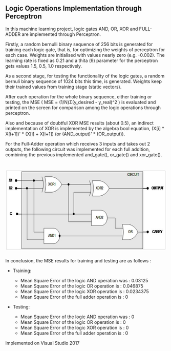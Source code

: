 ## Logic Operations Implementation through Perceptron

In this machine learning project, logic gates AND, OR, XOR and FULL-ADDER are implemented through Perceptron.

Firstly, a random bernulli binary sequence of 256 bits is generated for training each logic gate, that is, for optimizing the weights of perceptron for each case. Weights are initialised with values nearly zero (e.g. -0.002). The learning rate is fixed as 0.21 and a thita (θ) parameter for the perceptron gets values 1.5, 0.5, 1.0 respectively.

As a second stage, for testing the functionality of the logic gates, a random bernuli binary sequence of 1024 bits this time, is generated. Weights keep their trained values from training stage (static vectors). 

After each operation for the whole binary sequence, either training or testing, the MSE ( MSE = (1/Ν)Σ(y_desired - y_real)^2 ) is evaluated and printed on the screen for comparison among the logic operations through perceptron.

Also and because of doubtful XOR MSE results (about 0.5), an indirect implementation of XOR is implemented by the algebra bool equation, (X[i] * X[i+1])' * (X[i] + X[i+1]) (or (AND_output)' * (OR_output)). 

For the Full-Adder operation which receives 3 inputs and takes out 2 outputs, the following circuit was implemented for each full addition, combining the previous implemented and_gate(), or_gate() and xor_gate(). 

# ![Alt text](https://github.com/nikos-rvnt/Machine-Learning/blob/master/Logic_Operations/full_on.jpg) 

In conclusion, the MSE results for training and testing are as follows :

  - Training:
     * Mean Square Error of the logic AND operation was : 0.03125
     * Mean Square Error of the logic OR operation is : 0.046875  
     * Mean Square Error of the logic XOR operation is : 0.0234375
     * Mean Square Error of the full adder operation is : 0
  
  - Testing:
     * Mean Square Error of the logic AND operation was : 0
     * Mean Square Error of the logic OR operation is : 0
     * Mean Square Error of the logic XOR operation is : 0
     * Mean Square Error of the full adder operation is : 0
    
Implemented on Visual Studio 2017
